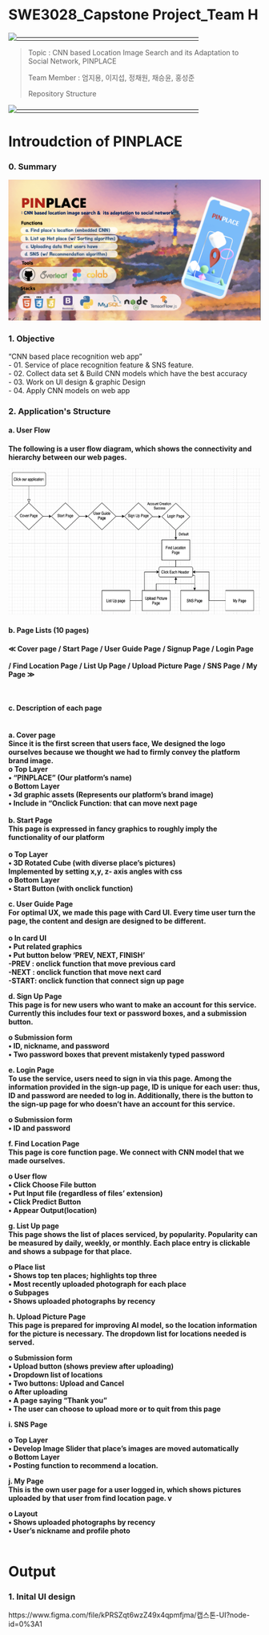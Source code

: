 # SWE3028_Capstone Project_Team H

[![——————————————————————————](https://raw.githubusercontent.com/andreasbm/readme/master/assets/lines/colored.png)](#license)

> Topic : CNN based Location Image Search and its Adaptation to Social Network, PINPLACE
>
> Team Member : 엄지용, 이지섭, 정채원, 채승윤, 홍성준
> 
> Repository Structure
> 
[![——————————————————————————](https://raw.githubusercontent.com/andreasbm/readme/master/assets/lines/colored.png)](#license)
 

# Introudction of PINPLACE
<h3>0. Summary</h3>
<img src="./pinplace.png">
<br>

<h3> 1. Objective </h3>
 “CNN based place recognition web app”
 <br>
- 01. Service of place recognition feature & SNS feature.
 <br>
- 02. Collect data set & Build CNN models which have the best accuracy
 <br>
- 03. Work on UI design & graphic Design
 <br>
- 04. Apply CNN models on web app
<br>




<h3> 2. Application's Structure </h3>
<h4> a. User Flow <h4>
 <p> The following is a user flow diagram, which shows the connectivity and hierarchy between our web pages.
 </p>
<img src="./userflow.png">
<br>
<h4> b. Page Lists (10 pages) <h4>
<p>≪  Cover page / Start Page / User Guide Page / Signup Page / Login Page <br> <br>
 / Find Location Page / List Up Page / Upload Picture Page / SNS Page / My Page  ≫ </p>
 <br>
<h4> c. Description of each page  <h4>
<br>
a.	Cover page <br>
 Since it is the first screen that users face, We designed the logo ourselves because we thought we had to firmly convey the platform brand image.
<br>
o	Top Layer <br>
•	“PINPLACE” (Our platform’s name) <br>
o	Bottom Layer <br>
•	3d graphic assets (Represents our platform’s brand image) <br>
•	Include in “Onclick Function: that can move next page<br>
<br>
b.	Start Page <br>
 This page is expressed in fancy graphics to roughly imply the functionality of our platform<br>
	<br>
o	Top Layer <br>
•	3D Rotated Cube (with diverse place’s pictures) <br>
Implemented by setting x,y, z- axis angles with css <br>
o	Bottom Layer <br>
•	Start Button (with onclick function) <br>

c.	User Guide Page <br>
 For optimal UX, we made this page with Card UI. Every time user turn the page, the content and design are designed to be different. <br>
<br>
o	In card UI <br>
•	Put related graphics <br>
•	Put button below ‘PREV, NEXT, FINISH’ <br>
-PREV : onclick function that move previous card <br>
-NEXT : onclick function that move next card <br>
-START: onclick function that connect sign up page <br>

d.	Sign Up Page <br>
 This page is for new users who want to make an account for this service. Currently this includes four text or password boxes, and a submission button. <br>

o	Submission form <br>
•	ID, nickname, and password <br>
•	Two password boxes that prevent mistakenly typed password <br>

e.	Login Page <br>
 To use the service, users need to sign in via this page. Among the information provided in the sign-up page, ID is unique for each user: thus, ID and password are needed to log in. Additionally, there is the button to the sign-up page for who doesn’t have an account for this service. <br>

o	Submission form <br>
•	ID and password <br>

f.	Find Location Page <br> 
 This page is core function page. We connect with CNN model that we made ourselves.  <br>

o	User flow <br>
•	Click Choose File button <br> 
•	Put Input file (regardless of files’ extension) <br>
•	Click Predict Button <br>
•	Appear Output(location) <br>



g.	List Up page <br>
 This page shows the list of places serviced, by popularity. Popularity can be measured by daily, weekly, or monthly. Each place entry is clickable and shows a subpage for that place. <br>

o	Place list <br>
•	Shows top ten places; highlights top three <br>
•	Most recently uploaded photograph for each place <br>
o	Subpages <br>
•	Shows uploaded photographs by recency <br>

h.	Upload Picture Page <br>
 This page is prepared for improving AI model, so the location information for the picture is necessary. The dropdown list for locations needed is served. <br>

o	Submission form <br>
•	Upload button (shows preview after uploading) <br>
•	Dropdown list of locations <br>
•	Two buttons: Upload and Cancel <br>
o	After uploading <br>
•	A page saying “Thank you” <br>
•	The user can choose to upload more or to quit from this page <br>

 
i.	SNS Page <br>

o	Top Layer <br>
•	Develop Image Slider that place’s images are moved automatically <br>
o	Bottom Layer  <br>
•	Posting function to recommend a location. <br>


j.	My Page <br>
This is the own user page for a user logged in, which shows pictures uploaded by that user from find location page. v

o	Layout <br>
•	Shows uploaded photographs by recency <br>
•	User’s nickname and profile photo <br>
<br>
 


# Output
<h3> 1. Inital UI design </h3>
https://www.figma.com/file/kPRSZqt6wzZ49x4qpmfjma/캡스톤-UI?node-id=0%3A1
<br>

